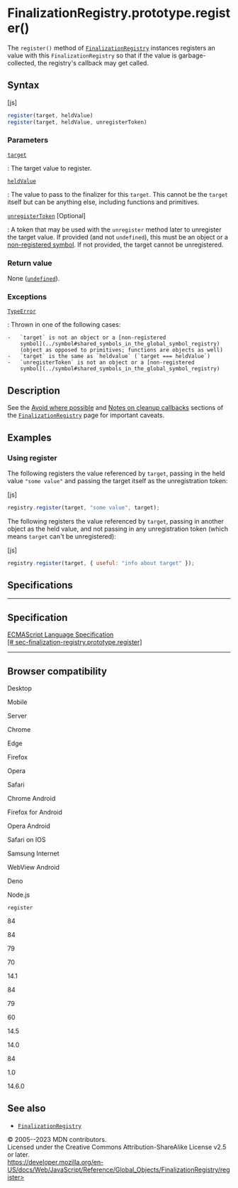 FinalizationRegistry.prototype.register()
=========================================

 
The `register()` method of
[`FinalizationRegistry`](../finalizationregistry) instances registers an
value with this `FinalizationRegistry` so that if the value is
garbage-collected, the registry\'s callback may get called.


 
Syntax
------

 
 
 
[js]


```js
register(target, heldValue)
register(target, heldValue, unregisterToken)
```




 
### Parameters

 

[`target`](#target)

:   The target value to register.

[`heldValue`](#heldvalue)

:   The value to pass to the finalizer for this `target`. This cannot be
    the `target` itself but can be anything else, including functions
    and primitives.

[`unregisterToken`](#unregistertoken) [Optional]

:   A token that may be used with the `unregister` method later to
    unregister the target value. If provided (and not `undefined`), this
    must be an object or a [non-registered
    symbol](../symbol#shared_symbols_in_the_global_symbol_registry). If
    not provided, the target cannot be unregistered.



 
### Return value 

 
None ([`undefined`](../undefined)).



 
### Exceptions

 

[`TypeError`](../typeerror)

:   Thrown in one of the following cases:

    -   `target` is not an object or a [non-registered
        symbol](../symbol#shared_symbols_in_the_global_symbol_registry)
        (object as opposed to primitives; functions are objects as well)
    -   `target` is the same as `heldvalue` (`target === heldValue`)
    -   `unregisterToken` is not an object or a [non-registered
        symbol](../symbol#shared_symbols_in_the_global_symbol_registry)



 
Description
-----------

 
See the [Avoid where
possible](../finalizationregistry#avoid_where_possible) and [Notes on
cleanup callbacks](../finalizationregistry#notes_on_cleanup_callbacks)
sections of the [`FinalizationRegistry`](../finalizationregistry) page
for important caveats.



 
Examples
--------


 
### Using register 

 
The following registers the value referenced by `target`, passing in the
held value `"some value"` and passing the target itself as the
unregistration token:

 
 
[js]


```js
registry.register(target, "some value", target);
```


The following registers the value referenced by `target`, passing in
another object as the held value, and not passing in any unregistration
token (which means `target` can\'t be unregistered):

 
 
[js]


```js
registry.register(target, { useful: "info about target" });
```




Specifications
--------------

 
  -------------------------------------------------------------------------------------------------------------------------------------------------------------
  Specification
  -------------------------------------------------------------------------------------------------------------------------------------------------------------
  [ECMAScript Language Specification\
  [\#
  sec-finalization-registry.prototype.register]](https://tc39.es/ecma262/multipage/managing-memory.html#sec-finalization-registry.prototype.register)

  -------------------------------------------------------------------------------------------------------------------------------------------------------------


Browser compatibility 
---------------------

 


Desktop

Mobile

Server

Chrome

Edge

Firefox

Opera

Safari

Chrome Android

Firefox for Android

Opera Android

Safari on IOS

Samsung Internet

WebView Android

Deno

Node.js

`register`

84

84

79

70

14.1

84

79

60

14.5

14.0

84

1.0

14.6.0

 
See also 
--------

 
-   [`FinalizationRegistry`](../finalizationregistry)



 
© 2005--2023 MDN contributors.\
Licensed under the Creative Commons Attribution-ShareAlike License v2.5
or later.\
https://developer.mozilla.org/en-US/docs/Web/JavaScript/Reference/Global_Objects/FinalizationRegistry/register>

